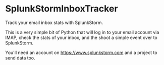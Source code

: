 SplunkStormInboxTracker
=======================

Track your email inbox stats with SplunkStorm.

This is a very simple bit of Python that will log in to your email account via
IMAP, check the stats of your inbox, and the shoot a simple event over to
SplunkStorm.

You'll need an account on https://www.splunkstorm.com and a project to send
data too.
